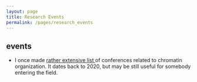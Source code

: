 ```yaml
---
layout: page
title: Research Events
permalink: /pages/research_events
---
```


## events

* I once made <a href="https://drive.google.com/file/d/15NWYOU4CvkaLkxxYP15TTB1sX2p_Qrj8/view?usp=sharing" target="blank">rather extensive list </a>of conferences related to chromatin organization. It dates back to 2020, but may be still useful for somebody entering the field.
